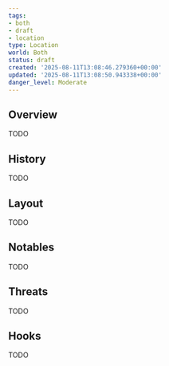 ```yaml
---
tags:
- both
- draft
- location
type: Location
world: Both
status: draft
created: '2025-08-11T13:08:46.279360+00:00'
updated: '2025-08-11T13:08:50.943338+00:00'
danger_level: Moderate
---
```



## Overview

TODO
## History

TODO
## Layout

TODO
## Notables

TODO
## Threats

TODO
## Hooks

TODO
